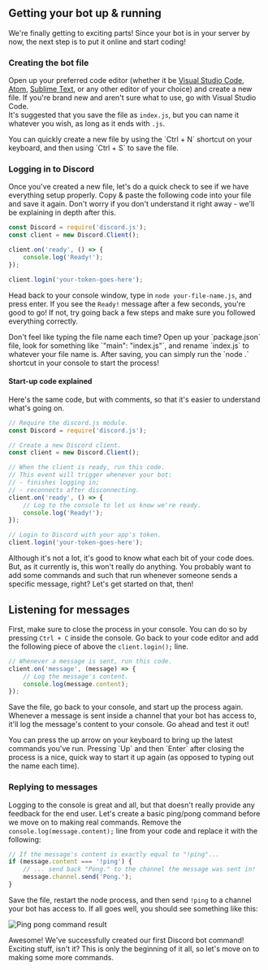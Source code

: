 ## Getting your bot up & running

We're finally getting to exciting parts! Since your bot is in your server by now, the next step is to put it online and start coding!

### Creating the bot file

Open up your preferred code editor (whether it be [Visual Studio Code](https://code.visualstudio.com/), [Atom](http://atom.io/), [Sublime Text](https://www.sublimetext.com/), or any other editor of your choice) and create a new file. If you're brand new and aren't sure what to use, go with Visual Studio Code.<br />It's suggested that you save the file as `index.js`, but you can name it whatever you wish, as long as it ends with `.js`.

<p class="tip">You can quickly create a new file by using the `Ctrl + N` shortcut on your keyboard, and then using `Ctrl + S` to save the file.</p>

### Logging in to Discord

Once you've created a new file, let's do a quick check to see if we have everything setup properly. Copy & paste the following code into your file and save it again. Don't worry if you don't understand it right away - we'll be explaining in depth after this.

```js
const Discord = require('discord.js');
const client = new Discord.Client();

client.on('ready', () => {
	console.log('Ready!');
});

client.login('your-token-goes-here');
```

Head back to your console window, type in `node your-file-name.js`, and press enter. If you see the `Ready!` message after a few seconds, you're good to go! If not, try going back a few steps and make sure you followed everything correctly.

<p class="tip">Don't feel like typing the file name each time? Open up your `package.json` file, look for something like `"main": "index.js"`, and rename `index.js` to whatever your file name is. After saving, you can simply run the `node .` shortcut in your console to start the process!</p>


#### Start-up code explained

Here's the same code, but with comments, so that it's easier to understand what's going on.
```js
// Require the discord.js module.
const Discord = require('discord.js');

// Create a new Discord client.
const client = new Discord.Client();

// When the client is ready, run this code.
// This event will trigger whenever your bot:
// - finishes logging in;
// - reconnects after disconnecting.
client.on('ready', () => {
	// Log to the console to let us know we're ready.
	console.log('Ready!');
});

// Login to Discord with your app's token.
client.login('your-token-goes-here');
```

Although it's not a lot, it's good to know what each bit of your code does. But, as it currently is, this won't really do anything. You probably want to add some commands and such that run whenever someone sends a specific message, right? Let's get started on that, then!

## Listening for messages

First, make sure to close the process in your console. You can do so by pressing `Ctrl + C` inside the console. Go back to your code editor and add the following piece of above the `client.login();` line.

```js
// Whenever a message is sent, run this code.
client.on('message', (message) => {
	// Log the message's content.
	console.log(message.content);
});
```

Save the file, go back to your console, and start up the process again. Whenever a message is sent inside a channel that your bot has access to, it'll log the message's content to your console. Go ahead and test it out!

<p class="tip">You can press the up arrow on your keyboard to bring up the latest commands you've run. Pressing `Up` and then `Enter` after closing the process is a nice, quick way to start it up again (as opposed to typing out the name each time).</p>

### Replying to messages

Logging to the console is great and all, but that doesn't really provide any feedback for the end user. Let's create a basic ping/pong command before we move on to making real commands. Remove the `console.log(message.content);` line from your code and replace it with the following:

```js
// If the message's content is exactly equal to "!ping"...
if (message.content === '!ping') {
	// ... send back "Pong." to the channel the message was sent in!
	message.channel.send('Pong.');
}
```

Save the file, restart the node process, and then send `!ping` to a channel your bot has access to. If all goes well, you should see something like this:

![Ping pong command result](http://i.imgur.com/byiSflM.png)

Awesome! We've successfully created our first Discord bot command! Exciting stuff, isn't it? This is only the beginning of it all, so let's move on to making some more commands.